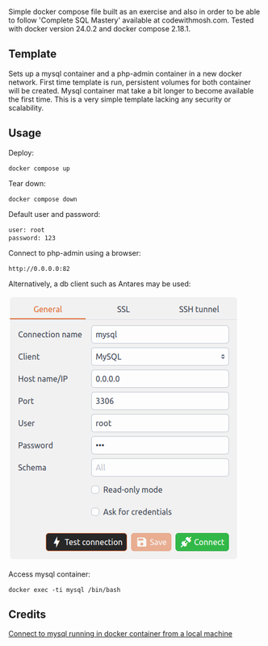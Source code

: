 Simple docker compose file built as an exercise and also in order to be able to follow 'Complete SQL Mastery' available at codewithmosh.com. 
Tested with docker version 24.0.2 and docker compose 2.18.1.

## Template

Sets up a mysql container and a php-admin container in a new docker network. First time template is run, persistent volumes for both container will be created.  Mysql container mat take a bit longer to become available the first time. This is a very simple template lacking any security or scalability.

## Usage

Deploy:

    docker compose up

Tear down:

    docker compose down
    
Default user and password:

    user: root
    password: 123
        
Connect to php-admin using a browser:

    http://0.0.0.0:82
    
Alternatively, a db client such as Antares may be used:

![Antares connection set up](https://github.com/javierjsa/mysql-compose/blob/main/antares_login.png?raw=true)
    
 
 Access mysql container:
 
    docker exec -ti mysql /bin/bash
    
## Credits

[Connect to mysql running in docker container from a local machine](https://towardsdatascience.com/connect-to-mysql-running-in-docker-container-from-a-local-machine-6d996c574e55)


